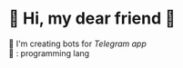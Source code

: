  # 👋 Hi, my dear friend 👋 

 🤖 I'm creating bots for _Telegram app_ <br/>
 🐍 : programming lang

<!---
policememos/policememos is a ✨ special ✨ repository because its `README.md` (this file) appears on your GitHub profile.
You can click the Preview link to take a look at your changes.
--->
